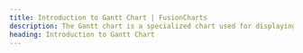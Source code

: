 ```yaml
---
title: Introduction to Gantt Chart | FusionCharts
description: The Gantt chart is a specialized chart used for displaying various timelines like project timelines, development timelines, etc.
heading: Introduction to Gantt Chart
---
```


